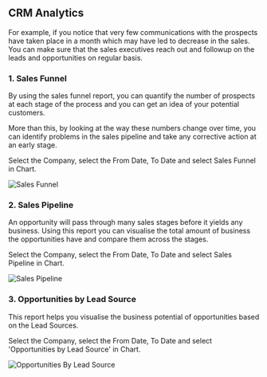 ## CRM Analytics

For example, if you notice that very few communications with the prospects have taken place in a month which may have led to decrease in the sales. You can make sure that the sales executives reach out and followup on the leads and opportunities on regular basis.

### 1\. Sales Funnel

By using the sales funnel report, you can quantify the number of prospects at each stage of the process and you can get an idea of your potential customers.

More than this, by looking at the way these numbers change over time, you can identify problems in the sales pipeline and take any corrective action at an early stage.

Select the Company, select the From Date, To Date and select Sales Funnel in Chart.

![Sales Funnel](https://docs.erpnext.com/files/sales-funnel.png)

### 2\. Sales Pipeline

An opportunity will pass through many sales stages before it yields any business. Using this report you can visualise the total amount of business the opportunities have and compare them across the stages.

Select the Company, select the From Date, To Date and select Sales Pipeline in Chart.

![Sales Pipeline](https://docs.erpnext.com/files/analysis_on_sales_stage.png)

### 3\. Opportunities by Lead Source

This report helps you visualise the business potential of opportunities based on the Lead Sources.

Select the Company, select the From Date, To Date and select 'Opportunities by Lead Source' in Chart.

![Opportunities By Lead Source](https://docs.erpnext.com/files/opportunities_by_lead_source.png)